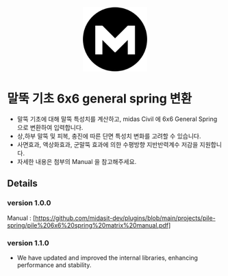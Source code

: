 <!-- markdownlint-disable-next-line -->
<br />
<p align="center">
  <a href="https://midasit.com/" rel="noopener" target="_blank"><img width="150" src="https://raw.githubusercontent.com/midasit-dev/moaui-fixed-repo/main/svg/logo_circle_30p.svg" alt="moaui logo"></a>
</p>

# 말뚝 기초 6x6 general spring 변환

- 말뚝 기초에 대해 말뚝 특성치를 계산하고, midas Civil 에 6x6 General Spring 으로 변환하여 입력합니다.
- 상,하부 말뚝 및 피복, 충진에 따른 단면 특성치 변화를 고려할 수 있습니다.
- 사면효과, 액상화효과, 군말뚝 효과에 의한 수평방향 지반반력계수 저감을 지원합니다.
- 자세한 내용은 첨부의 Manual 을 참고해주세요.
  <br />

## Details

### version 1.0.0

Manual : [https://github.com/midasit-dev/plugins/blob/main/projects/pile-spring/pile%206x6%20spring%20matrix%20manual.pdf]

### version 1.1.0

- We have updated and improved the internal libraries, enhancing performance and stability.
